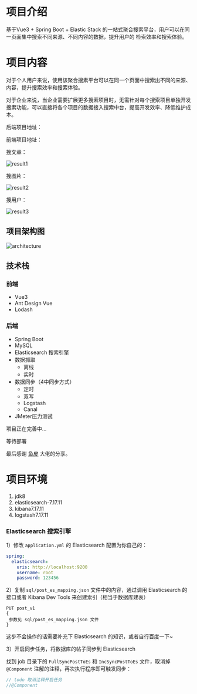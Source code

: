 # 项目介绍

基于Vue3 + Spring Boot + Elastic Stack 的一站式聚合搜索平台，用户可以在同一页面集中搜索不同来源、不同内容的数据，提升用户的 检索效率和搜索体验。

# 项目内容

对于个人用户来说，使用该聚合搜素平台可以在同一个页面中搜索出不同的来源、内容，提升搜索效率和搜索体验。

对于企业来说，当企业需要扩展更多搜索项目时，无需针对每个搜索项目单独开发搜索功能，可以直接将各个项目的数据接入搜索中台，提高开发效率、降低维护成本。

后端项目地址：

前端项目地址：

搜文章：

![result1](F:\javalearning\Project\springboot-init-master\Figure\result1.png)

搜图片：

![result2](F:\javalearning\Project\springboot-init-master\Figure\result2.png)

搜用户：

![result3](F:\javalearning\Project\springboot-init-master\Figure\result3.png)

## 项目架构图

![architecture](F:\javalearning\Project\architecture.png)

## 技术栈

### 前端

- Vue3
- Ant Design Vue
- Lodash



### 后端

- Spring Boot
- MySQL
- Elasticsearch 搜索引擎
- 数据抓取
  - 离线
  - 实时
- 数据同步（4中同步方式）
  - 定时
  - 双写
  - Logstash
  - Canal
- JMeter压力测试

项目正在完善中...

等待部署

最后感谢 [鱼皮](https://github.com/liyupi) 大佬的分享。



# 项目环境

1. jdk8
2. elasticsearch-7.17.11
3. kibana7.17.11
4. logstash7.17.11



### Elasticsearch 搜索引擎

1）修改 `application.yml` 的 Elasticsearch 配置为你自己的：

```yml
spring:
  elasticsearch:
    uris: http://localhost:9200
    username: root
    password: 123456
```

2）复制 `sql/post_es_mapping.json` 文件中的内容，通过调用 Elasticsearch 的接口或者 Kibana Dev Tools 来创建索引（相当于数据库建表）

```
PUT post_v1
{
 参数见 sql/post_es_mapping.json 文件
}
```

这步不会操作的话需要补充下 Elasticsearch 的知识，或者自行百度一下~

3）开启同步任务，将数据库的帖子同步到 Elasticsearch

找到 job 目录下的 `FullSyncPostToEs` 和 `IncSyncPostToEs` 文件，取消掉 `@Component` 注解的注释，再次执行程序即可触发同步：

```java
// todo 取消注释开启任务
//@Component
```